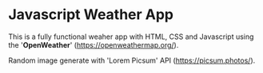 # Javascript Weather App


This is a fully functional weaher app with HTML, CSS and Javascript using the '**OpenWeather**' (https://openweathermap.org/).

Random image generate with 'Lorem Picsum' API (https://picsum.photos/).


 
